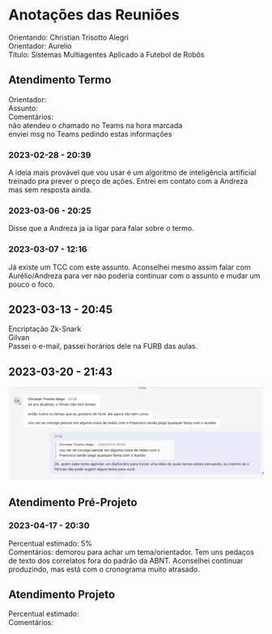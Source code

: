 # Anotações das Reuniões

Orientando: Christian Trisotto Alegri  
Orientador: Aurelio  
Título: Sistemas Multiagentes Aplicado a Futebol de Robôs  

## Atendimento Termo

Orientador:  
Assunto:  
Comentários:  
  não atendeu o chamado no Teams na hora marcada  
  enviei msg no Teams pedindo estas informações  

### 2023-02-28 - 20:39

A ideia mais provável que vou usar é um algoritmo de inteligência artificial treinado pra prever o preço de ações. Entrei em contato com a Andreza mas sem resposta ainda.  

### 2023-03-06 - 20:25

Disse que a Andreza ja ia ligar para falar sobre o termo.  

### 2023-03-07 - 12:16

Já existe um TCC com este assunto. Aconselhei mesmo assim falar com Aurélio/Andreza para ver nào poderia continuar com o assunto e mudar um pouco o foco.  

## 2023-03-13 - 20:45

Encriptação Zk-Snark  
Gilvan  
Passei o e-mail, passei horários dele na FURB das aulas.  

## 2023-03-20 - 21:43

![2023-03-20_MSTeams](2023-03-20_MSTeams.png)  

## Atendimento Pré-Projeto

### 2023-04-17 - 20:30

Percentual estimado: 5%  
Comentários: demorou para achar um tema/orientador. Tem uns pedaços de texto dos correlatos fora do padrão da ABNT. Aconselhei continuar produzindo, mas está com o cronograma muito atrasado.  

## Atendimento Projeto

Percentual estimado:  
Comentários:  
